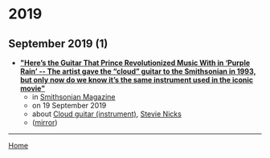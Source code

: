 # 2019

## September 2019 (1)

 - [**"Here’s the Guitar That Prince Revolutionized Music With in ‘Purple Rain’ -- The artist gave the “cloud” guitar to the Smithsonian in 1993, but only now do we know it’s the same instrument used in the iconic movie"**](https://www.smithsonianmag.com/smithsonian-institution/guitar-prince-revolutionized-music-purple-rain-180973083/)
    - in [Smithsonian Magazine](../../../publications/p-t/smithsonian-magazine/index.md)
    - on 19 September 2019
    - about [Cloud guitar (instrument)](../../../topics/instrument/cloud-guitar/index.md), [Stevie Nicks](../../../topics/stevie-nicks/index.md)
    - ([mirror](https://web.archive.org/web/*/https://www.smithsonianmag.com/smithsonian-institution/guitar-prince-revolutionized-music-purple-rain-180973083/))

----

[Home](../index.md)
